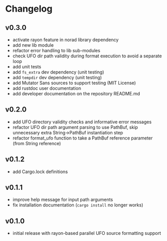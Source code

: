 # Changelog

## v0.3.0

- activate rayon feature in norad library dependency
- add new lib module
- refactor error handling to lib sub-modules
- check UFO dir path validity during format execution to avoid a separate loop
- add unit tests
- add `fs_extra` dev dependency (unit testing)
- add `tempdir` dev dependency (unit testing)
- add Mutator Sans sources to support testing (MIT License)
- add rustdoc user documentation
- add developer documentation on the repository README.md

## v0.2.0

- add UFO directory validity checks and informative error messages
- refactor UFO dir path argument parsing to use PathBuf, skip unnecessary extra String->PathBuf instantiation step
- refactor format_ufo function to take a PathBuf reference parameter (from String reference)

## v0.1.2

- add Cargo.lock definitions

## v0.1.1

- improve help message for input path arguments
- fix installation documentation (`cargo install` no longer works)

## v0.1.0

- initial release with rayon-based parallel UFO source formatting support
